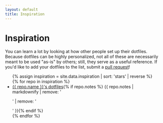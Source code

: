 ```yaml
---
layout: default
title: Inspiration
---
```


# Inspiration

You can learn a lot by looking at how other people set up their dotfiles.
Because dotfiles can be highly personalized, not all of these are necessarily
meant to be used "as-is" by others; still, they serve as a useful reference. If
you'd like to add your dotfiles to the list, submit a [pull
request](https://github.com/dotfiles/dotfiles.github.com/pulls)!

<ul>
{% assign inspiration = site.data.inspiration | sort: 'stars' | reverse %}
{% for repo in inspiration %}
<li><a href="{{ repo.url }}">{{ repo.name }}'s dotfiles</a>{% if repo.notes %} {{ repo.notes | markdownify | remove: '<p>' | remove: '</p>' }}{% endif %}</li>
{% endfor %}
</ul>
